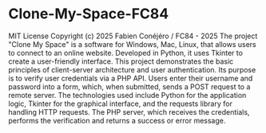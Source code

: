 # Clone-My-Space-FC84
MIT License
Copyright (c) 2025 Fabien Conéjéro / FC84 - 2025
The project "Clone My Space" is a software for Windows, Mac, Linux, that allows users to connect to an online website. Developed in Python, it uses Tkinter to create a user-friendly interface. This project demonstrates the basic principles of client-server architecture and user authentication.
Its purpose is to verify user credentials via a PHP API. Users enter their username and password into a form, which, when submitted, sends a POST request to a remote server.
The technologies used include Python for the application logic, Tkinter for the graphical interface, and the requests library for handling HTTP requests. The PHP server, which receives the credentials, performs the verification and returns a success or error message.
